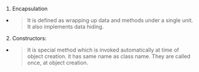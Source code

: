 1. Encapsulation
- >It is defined as wrapping up data and methods under a single unit. It also implements data hiding.

2. Constructors:
- >It is special method which is invoked automatically at time of object creation. it has same name as class name. They are called once, at object creation.